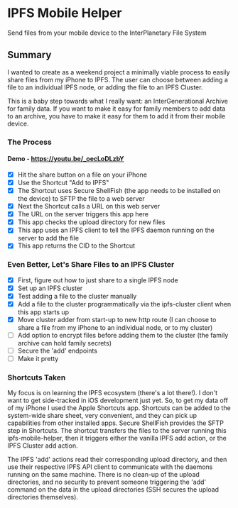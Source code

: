 # IPFS Mobile Helper

Send files from your mobile device to the InterPlanetary File System

## Summary

I wanted to create as a weekend project a minimally viable process to easily share files from my iPhone to IPFS. The user can choose between adding a file to an individual IPFS node, or adding the file to an IPFS Cluster.

This is a baby step towards what I really want: an InterGenerational Archive for family data. If you want to make it easy for family members to add data to an archive, you have to make it easy for them to add it from their mobile device.

### The Process

#### Demo - https://youtu.be/_oecLoDLzbY

- [x] Hit the share button on a file on your iPhone
- [x] Use the Shortcut "Add to IPFS"
- [x] The Shortcut uses Secure ShellFish (the app needs to be installed on the device) to SFTP the file to a web server
- [x] Next the Shortcut calls a URL on this web server
- [x] The URL on the server triggers this app here
- [x] This app checks the upload directory for new files
- [x] This app uses an IPFS client to tell the IPFS daemon running on the server to add the file
- [x] This app returns the CID to the Shortcut

### Even Better, Let's Share Files to an IPFS Cluster

- [x] First, figure out how to just share to a single IPFS node
- [x] Set up an IPFS cluster
- [x] Test adding a file to the cluster manually
- [x] Add a file to the cluster programmatically via the ipfs-cluster client when this app starts up
- [x] Move cluster adder from start-up to new http route (I can choose to share a file from my iPhone to an individual node, or to my cluster)
- [ ] Add option to encrypt files before adding them to the cluster (the family archive can hold family secrets)
- [ ] Secure the 'add' endpoints
- [ ] Make it pretty

### Shortcuts Taken

My focus is on learning the IPFS ecosystem (there's a lot there!). I don't want to get side-tracked in iOS development just yet. So, to get my data off of my iPhone I used the Apple Shortcuts app. Shortcuts can be added to the system-wide share sheet, very convenient, and they can pick up capabilities from other installed apps. Secure ShellFish provides the SFTP step in Shortcuts. The shortcut transfers the files to the server running this ipfs-mobile-helper, then it triggers either the vanilla IPFS add action, or the IPFS Cluster add action.

The IPFS 'add' actions read their corresponding upload directory, and then use their respective IPFS API client to communicate with the daemons running on the same machine. There is no clean-up of the upload directories, and no security to prevent someone triggering the 'add' command on the data in the upload directories (SSH secures the upload directories themselves).
